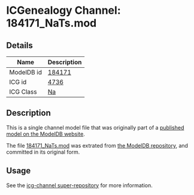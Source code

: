 # ICGenealogy Channel: 184171\_NaTs.mod

## Details

Name | Description
---- | -----------
ModelDB id | [184171](http://senselab.med.yale.edu/ModelDB/ShowModel.cshtml?model=184171)
ICG id | [4736](http://icg.neurotheory.ox.ac.uk/channels/2/4736)
ICG Class | [Na](http://icg.neurotheory.ox.ac.uk/channels/2)

## Description

This is a single channel model file that was originally part of a [published model on the ModelDB website](http://senselab.med.yale.edu/mModelDB/ShowModel.cshtml?model=184171).

The file [184171\_NaTs.mod](184171_NaTs.mod) was extrated from [the ModelDB repository](http://senselab.med.yale.edu/ModelDB/ShowModel.cshtml?model=184171), and committed in its original form.

## Usage

See the [icg-channel super-repository](https://github.com/icgenealogy/icg-channels) for more information.